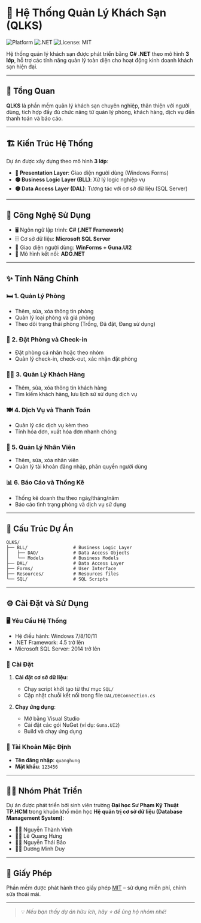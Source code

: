 # 🏨 Hệ Thống Quản Lý Khách Sạn (QLKS)

![Platform](https://img.shields.io/badge/platform-Windows-blue)
![.NET](https://img.shields.io/badge/.NET-Framework%204.5+-blue)
![License: MIT](https://img.shields.io/badge/license-MIT-green)

Hệ thống quản lý khách sạn được phát triển bằng **C# .NET** theo mô hình **3 lớp**, hỗ trợ các tính năng quản lý toàn diện cho hoạt động kinh doanh khách sạn hiện đại.

---

## 🧭 Tổng Quan

**QLKS** là phần mềm quản lý khách sạn chuyên nghiệp, thân thiện với người dùng, tích hợp đầy đủ chức năng từ quản lý phòng, khách hàng, dịch vụ đến thanh toán và báo cáo.

---

## 🏗️ Kiến Trúc Hệ Thống

Dự án được xây dựng theo mô hình **3 lớp**:

- **🔵 Presentation Layer**: Giao diện người dùng (Windows Forms)
- **🟢 Business Logic Layer (BLL)**: Xử lý logic nghiệp vụ
- **🟡 Data Access Layer (DAL)**: Tương tác với cơ sở dữ liệu (SQL Server)

---

## 🔧 Công Nghệ Sử Dụng

- 🖥️ Ngôn ngữ lập trình: **C# (.NET Framework)**
- 🗄️ Cơ sở dữ liệu: **Microsoft SQL Server**
- 🎨 Giao diện người dùng: **WinForms + Guna.UI2**
- 🔌 Mô hình kết nối: **ADO.NET**

---

## ✨ Tính Năng Chính

### 🛏️ 1. Quản Lý Phòng
- Thêm, sửa, xóa thông tin phòng
- Quản lý loại phòng và giá phòng
- Theo dõi trạng thái phòng (Trống, Đã đặt, Đang sử dụng)

### 📅 2. Đặt Phòng và Check-in
- Đặt phòng cá nhân hoặc theo nhóm
- Quản lý check-in, check-out, xác nhận đặt phòng

### 🙍‍♂️ 3. Quản Lý Khách Hàng
- Thêm, sửa, xóa thông tin khách hàng
- Tìm kiếm khách hàng, lưu lịch sử sử dụng dịch vụ

### 🍽️ 4. Dịch Vụ và Thanh Toán
- Quản lý các dịch vụ kèm theo
- Tính hóa đơn, xuất hóa đơn nhanh chóng

### 👥 5. Quản Lý Nhân Viên
- Thêm, sửa, xóa nhân viên
- Quản lý tài khoản đăng nhập, phân quyền người dùng

### 📊 6. Báo Cáo và Thống Kê
- Thống kê doanh thu theo ngày/tháng/năm
- Báo cáo tình trạng phòng và dịch vụ sử dụng

---

## 📁 Cấu Trúc Dự Án

```
QLKS/
├── BLL/                 # Business Logic Layer
│   ├── DAO/             # Data Access Objects
│   └── Models           # Business Models
├── DAL/                 # Data Access Layer
├── Forms/               # User Interface
├── Resources/           # Resources files
└── SQL/                 # SQL Scripts
```

--- 

## ⚙️ Cài Đặt và Sử Dụng

### 🖥️ Yêu Cầu Hệ Thống
- Hệ điều hành: Windows 7/8/10/11
- .NET Framework: 4.5 trở lên
- Microsoft SQL Server: 2014 trở lên

### 🧪 Cài Đặt
1. **Cài đặt cơ sở dữ liệu**:
   - Chạy script khởi tạo từ thư mục `SQL/`
   - Cập nhật chuỗi kết nối trong file `DAL/DBConnection.cs`

2. **Chạy ứng dụng**:
   - Mở bằng Visual Studio
   - Cài đặt các gói NuGet (ví dụ: `Guna.UI2`)
   - Build và chạy ứng dụng

### 🔐 Tài Khoản Mặc Định
- **Tên đăng nhập**: `quanghung`
- **Mật khẩu**: `123456`

---

## 👨‍💻 Nhóm Phát Triển

Dự án được phát triển bởi sinh viên trường **Đại học Sư Phạm Kỹ Thuật TP.HCM** trong khuôn khổ môn học **Hệ quản trị cơ sở dữ liệu (Database Management System)**:

- 🧑‍💼 Nguyễn Thành Vinh  
- 🧑‍💼 Lê Quang Hưng  
- 🧑‍💼 Nguyễn Thái Bảo  
- 🧑‍💼 Dương Minh Duy

---

## 📜 Giấy Phép

Phần mềm được phát hành theo giấy phép [MIT](https://opensource.org/licenses/MIT) – sử dụng miễn phí, chỉnh sửa thoải mái.

---

> 💡 *Nếu bạn thấy dự án hữu ích, hãy ⭐ để ủng hộ nhóm nhé!*

